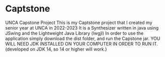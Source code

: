 # Captstone
UNCA Capstone Project
This is my Captstone project that I created my senior year at UNCA in 2022-2023
It is a Synthesizer written in java using JSwing and the Lightweight Java Library (lwgjl)
In order to use the application simply download the dist folder, and run the Capstone jar.
YOU WILL NEED JDK INSTALLED ON YOUR COMPUTER IN ORDER TO RUN IT. (developed on JDK 14, so 14 or higher will work.)
